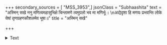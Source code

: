 +++
secondary_sources = [ "MSS_3953",]
jsonClass = "Subhaashita"
text = "अस्मिन् सखे ननु मणित्वमहासुभिक्षे चिन्तामणे त्वमुपलो भव मा मणिर्भूः।  \nअद्येदृशा हि मणयः प्रभवन्ति लोके येषां तृणग्रहणकौशलमेव भूषा॥"
title = "अस्मिन् सखे"

+++

<details><summary>Text</summary>

अस्मिन् सखे ननु मणित्वमहासुभिक्षे चिन्तामणे त्वमुपलो भव मा मणिर्भूः।  
अद्येदृशा हि मणयः प्रभवन्ति लोके येषां तृणग्रहणकौशलमेव भूषा॥
</details>

